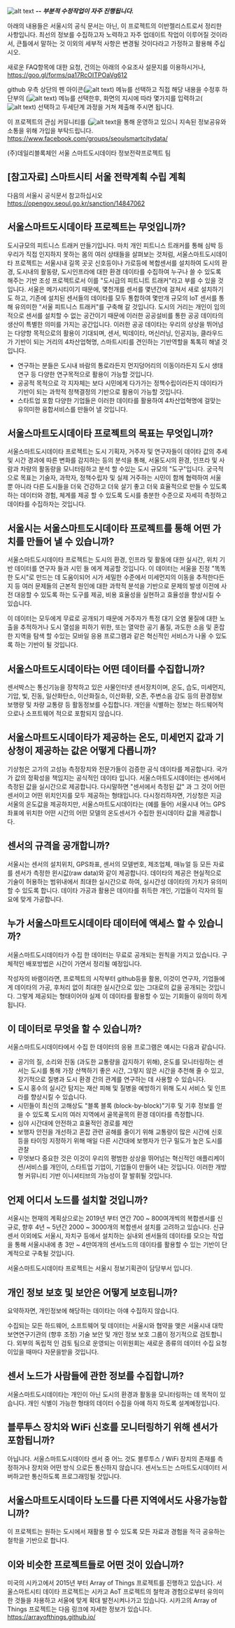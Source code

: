 ![alt text](https://github.com/seoulsmartcitydata/project/blob/master/safety2.jpg "Men Working")
***-- 부분적 수정작업이 자주 진행됩니다.***

아래의 내용들은 서울시의 공식 문서는 아닌, 이 프로젝트의 이반젤리스트로서  정리한 사항입니다. 
최선의 정보를 수집하고자 노력하고 자주 업데이트 작업이 이루어질 것이라서,
큰틀에서 말하는 것 이외의 세부적 사항은 변경될 것이다라고 가정하고 활용해 주십시오.

새로운 FAQ항목에 대한 요청, 건의는 아래의 수요조사 설문지를 이용하시거나, <br/>
https://goo.gl/forms/qa17RcOITPOaVg612

github 우측 상단의 펜 아이콘(![alt text](https://github.com/seoulsmartcitydata/project/blob/master/pen.JPG "pen")) 메뉴를 선택하고
직접 해당 내용을 수정후 하단부의 (![alt text](https://github.com/seoulsmartcitydata/project/blob/master/propose.JPG "propose file change")) 메뉴를 선택한후, 화면의 지시에 따라
몇가지를 입력하고(![alt text](https://github.com/seoulsmartcitydata/project/blob/master/create_pull.JPG "create pull request")) 선택하고 두세단계 과정을 거쳐 제출해 주시면 됩니다.

이 프로젝트의 관심 커뮤니티를 (![alt text](https://github.com/seoulsmartcitydata/project/blob/master/facebook.jpg "Facebook")을 통해 운영하고 있으니 지속된 정보공유와 소통을 위해 가입을 부탁드립니다.
https://www.facebook.com/groups/seoulsmartcitydata/

(주)데일리블록체인 서울 스마트도시데이타 정보전략프로젝트 팀

## [참고자료] 스마트시티 서울 전략계획 수립 계획
다음의 서울시 공식문서 참고하십시오 <br/>
https://opengov.seoul.go.kr/sanction/14847062

## 서울스마트도시데이타 프로젝트는 무엇입니까?
도시규모의 피트니스 트래커 만들기입니다. 마치 개인 피트니스 트래커를 통해 심박 등 우리가 직접 인지하지 못하는 몸의 여러 상태들을 살펴보는 것처럼, 
서울스마트도시데이타 프로젝트는 서울시내 길목 곳곳 신호등이나 가로등에 복합센서를 설치하여 도시의 환경, 도시내의 활동량, 도시인프라에 대한 환경 데이타를 수집하여 누구나 쓸 수 있도록 해주는 기반 조성 프로젝트로서 이를 "도시급의 피트니트 트래커"라고 부를 수 있을 것입니다. 서울은 메가시티이기 때문에, 몇천개를 센서를 몇년간에 걸쳐서 새로 설치하기도 하고, 기존에 설치된 센서들의 데이타를 모두 통합하여 몇만개 규모의 IoT 센서를 통해 유의미한 "서울 피트니스 트래커"를 구축해 갈 것입니다.
도시의 거리는 개인이 임의적으로 센서를 설치할 수 없는 공간이기 때문에 이러한 공공설비를 통한 공공 데이타의 생산이 특별한 의미를 가지는 공간입니다. 이러한 공공 데이타는 우리의 상상을 뛰어넘는 다양항 목적으로의 활용이 기대되며, 센서, 빅데이타, 머신러닝, 인공지능, 클라우드가 기반이 되는 거리의 4차산업혁명, 스마트시티를 견인하는 기반역할을 톡톡히 해낼 것입니다.

* 연구하는 분들은 도시내 바람의 통로라든지 먼지덩어리의 이동이라든지 도시 생태연구 등 다양한 연구목적으로 활용이 가능할 것입니다.
* 공공적 목적으로 각 지자체는 보다 시민에게 다가가는 정책수립이라든지 데이타가 기반이 되는 과학적 정책결정의 기반으로 활용이 가능할 것입니다.
* 스타트업 포함 다양한 기업들은 이러한 데이타를 활용하여 4차산업혁명에 걸맞는 유의미한 융합서비스를 만들어 낼 것입니다.

## 서울스마트도시데이타 프로젝트의 목표는 무엇입니까?
서울스마트도시데이타 프로젝트는 도시 기획자, 거주자 및 연구자들이 데이타 값의 추세 및 시간 경과에 따른 변화를 감지하는 등의 분석을 통해, 서울도시의 환경, 인프라 및 사람과 차량의 활동량을 모니터링하고 분석 할 수있는 도시 규모의 "도구"입니다. 궁극적으로 목표는 기술자, 과학자, 정책수립자 및 
실제 거주하는 시민이 함께 협력하여 서울 뿐 아니라 다른 도시들을 더욱 건강하고 더욱 살기 좋고 더욱 효율적으로 만들 수 있도록하는 데이터와 경험, 체계를 제공 할 수 있도록 도시를 충분한 수준으로 자세히 측정하고 데이타를 수집하자는 것입니다.

## 서울시는 서울스마트도시데이타 프로젝트를 통해 어떤 가치를 만들어 낼 수 있습니까?
서울스마트도시데이타 프로젝트는 도시의 환경, 인프라 및 활동에 대한 실시간, 위치 기반 데이터를 연구자 들과 시민 들 에게 제공할 것입니다. 
이 데이터는 서울을 진정 "똑똑한 도시"로 만드는 데 도움이되어 
시가 세밀한 수준에서 미세먼지의 이동을 추적한다든지 등 여러 문제들의 근본적 원인에 대한 과학적 분석을 기반으로
문제의 발생 이전에 사전 대응할 수 있도록 하는 도구를 제공, 비용 효율성을 실현하고 효율성을 향상시킬 수 있습니다.

이 데이터는 모두에게 무료로 공개되기 때문에 거주자가 특정 대기 오염 물질에 대한 노출을 추적하거나 도시 열섬을 피하기 위한, 
또는 열악한 공기 품질, 과도한 소음 및 혼잡한 지역을 탐색 할 수있는 모바일 응용 프로그램과 같은 혁신적인 서비스가 
나올 수 있도록 하는 기반이 될 것입니다.

## 서울스마트도시데이타는 어떤 데이터를 수집합니까?
센서박스는 통신기능을 장착하고 있은 사물인터넷 센서장치이며, 온도, 습도, 미세먼지, 기압, 빛, 진동, 일산화탄소, 이산화질소, 이산화황, 오존, 주변소음 강도 등의 환경정보
보행량 및 차량 교통량 등 활동정보를 수집합니다.
개인을 식별하는 정보는 하드웨어적으로나 소프트웨어 적으로 포함되지 않습니다.

## 서울스마트도시데이타가 제공하는 온도, 미세먼지 값과 기상청이 제공하는 값은 어떻게 다릅니까?
기상청은 고가의 고성능 측정장치와 전문가들이 검증한 공식 데이타를 제공합니다. 국가가 값의 정확성을 책임지는 공식적인 데이타 입니다.
서울스마트도시데이터는 센서에서 측정된 값을 실시간으로 제공합니다. 다시말하면 "센서에서 측정된 값" 과 그 것이 어떤 센서이고
어떤 위치인지를 모두 제공하는 형태입니다. 
다시정리하자면, 기상청은 지금 서울의 온도값을 제공하지만, 서울스마트도시데이타는 (예를 들어) 서울시내 어느 GPS 좌표에 위치한 어떤 시간의
어떤 모델의 온도센서가 수집한 원시데이타 값을 제공합니다.

## 센서의 규격을 공개합니까?
서울시는 센서의 설치위치, GPS좌표, 센서의 모델번호, 제조업체, 매뉴얼 등 모든 자료를 센서가 측정한 윈시값(raw data)와 같이
제공합니다. 데이타의 제공은 현실적으로 기술이 허용하는 범위내에서 최대한 실시간으로 하여, 실시간성 데이타의 가치가
유의미 할 수 있도록 합니다.
데이타 가공과 활용은 데이타를 취득한 개인, 기업들이 각자의 필요에 맞게 가공합니다.

## 누가 서울스마트도시데이타 데이터에 액세스 할 수 있습니까?
서울스마트도시데이타가 수집 한 데이터는 무료로 공개되는 원칙을 가지고 있습니다. 구체적인 배포방법은 시간이 가면서 정리될 예정입니다. 

작성자의 바램이라면, 프로젝트의 시작부터 github등을 활용, 이것이 연구자, 기업들에게 데이타의 가공, 후처리 없이 최대한 실시간으로 있는 그대로의 값을 공개되는 것입니다. 그렇게 제공되는 형태이어야 실제 이 데이타를 활용할 수 있는 기회들이 유의미 하게됩니다.

## 이 데이터로 무엇을 할 수 있습니까?
서울스마트도시데이타에서 수집 한 데이터의 응용 프로그램은 예시는 다음과 같습니다.

* 공기의 질, 소리와 진동 (과도한 교통량을 감지하기 위해), 온도를 모니터링하는 센서는 도시를 통해 
가장 산책하기 좋은 시간, 그렇지 않은 시간을 추천해 줄 수 있고, 장기적으로 질병과 도시 환경 간의 관계를 연구하는 데 사용할 수 있습니다.
* 도시 홍수의 실시간 탐지는 재산 피해 및 질병을 예방하기 위해 도시 서비스 및 인프라를 향상시킬 수 있습니다.
* 시민들이 최신의 고해상도 "블록 블록 (block-by-block)"기후 및 기후 정보를 얻을 수 있도록 도시의 여러 지역에서 골목골목의 환경 데이타를 측정합니다.
* 심야 시간대에 안전하고 효율적인 경로를 제안
* 보행자 안전을 개선하고 혼잡 관련 공해를 줄이기 위해 교통량이 많은 시간에 신호등을 타이밍 지정하기 위해 매일 다른 시간대에 보행자가 인구 밀도가 높은 도시를 관찰
* 무엇보다 중요한 것은 이것이 우리의 평범한 상상을 뛰어넘는 혁신적인 애플리케이션/서비스를 개인이, 스타트업 기업이, 기업들이 만들어 내는 것입니다.
이러한 개방형 커뮤니티 기반 이니셔티브의 가능성이 잘 발휘될 것입니다.

## 언제 어디서 노드를 설치할 것입니까?
서울시는 현재의 계획상으로는 2019년 부터 연간 700 \~ 800여개씩의 복합센서를 신규로, 향후 4년 \~ 5년간 2000 \~ 3000개의 복합센서 설치를 고려하고 있습니다. 신규센서 이외에도 서울시, 자치구 등에서 설치하는 실내외 센서들의 데이타를 모으는 작업을 통해 서울시내에 총 3만 \~ 4만여개의 센서노드의 데이타를 활용할 수 있는 기반이 단계적으로 구축될 것입니다.

서울스마트도시데이타 프로젝트는 서울시 정보기획관이 담당부서 입니다.

## 개인 정보 보호 및 보안은 어떻게 보호됩니까?
요약하자면, 개인정보에 해당하는 데이타는 아얘 수집하지 않습니다.

수집되는 모든 하드웨어, 소프트웨어 및 데이터는 서울시와 협약을 맺은 서울시내 대학 보연연구기관의 (향후 조정) 기술 보안 및 개인 정보 보호 그룹이 
정기적으로 검토합니다. 외부의 독립적 인 검토 팀으로 운영되는 이위원회는 
새로운 종류의 데이터 수집 요청이있을 때마다 자문을받을 것입니다.

## 센서 노드가 사람들에 관한 정보를 수집합니까?
서울스마트도시데이타는 개인이 아닌 도시의 환경과 활동을 모니터링하는 데 목적이 있습니다. 
개인 식별이 가능한 형태의 데이터 수집을 아얘 하지 하도록 설계예정입니다.

## 블루투스 장치와 WiFi 신호를 모니터링하기 위해 센서가 포함됩니까?
아닙니다. 서울스마트도시데이타 센서 중 어느 것도 블루투스 / WiFi 장치의 존재를 측정하거나 장치와 어떤 방식 으로든 통신하지 않습니다. 
센서노드는 스마트도시데이터 서버하고만 통신하도록 프로그래밍될 것입니다.

## 서울스마트도시데이타 노드를 다른 지역에서도 사용가능합니까?
이 프로젝트는 원하는 도시에서 재활용 할 수 있도록 모든 자료과 경험을 적극 공유하는 철학을 기반으로 합니다.

## 이와 비슷한 프로젝트들로 어떤 것이 있습니까?
미국의 시카고에서 2015년 부터 Array of Things 프로젝트를 진행하고 있습니다. 서울스마트시티 데이타 프로젝트는 
시카고 AoT 프로젝트의 철학과 경험으로부터 유의미한 것들을 차용하고 서울에 맞게 확대 발전시켜나가고 있습니다.
시카고의 Array of Things 프로젝트는 다음 링크에 자세한 정보가 있습니다. <br/>
https://arrayofthings.github.io/ 
